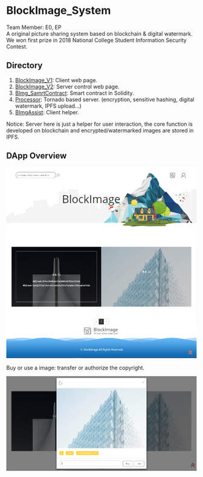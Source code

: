 # BlockImage_System
Team Member: E0, EP<br>
A original picture sharing system based on blockchain & digital watermark.<br>
We won first prize in 2018 National College Student Information Security Contest.

## Directory

1. [BlockImage_V1](https://github.com/E0HYL/BlockImage_System/tree/master/BlockImage_V1): Client web page.
2. [BlockImage_V2](https://github.com/E0HYL/BlockImage_System/tree/master/BlockImage_V2): Server control web page.
3. [Blmg_SamrtContract](https://github.com/E0HYL/BlockImage_System/tree/master/Blmg_SamrtContract): Smart contract in Solidity.
4. [Processor](https://github.com/E0HYL/BlockImage_System/tree/master/Processor): Tornado based server. (encryption, sensitive hashing, digital watermark, IPFS upload...)
5. [BImgAssist](https://github.com/E0HYL/BlockImage_System/tree/master/BImgAssist): Client helper.

Notice: Server here is just a helper for user interaction, the core function is developed on blockchain and encrypted/watermarked images are stored in IPFS. 

## DApp Overview

![](img/index.JPG)

Buy or use a image: transfer or authorize the copyright.

![](img/buy.JPG)